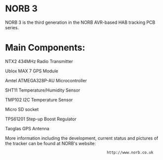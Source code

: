 NORB 3
======

NORB 3 is the third generation in the NORB AVR-based HAB tracking PCB series. 


Main Components:
================

NTX2 434MHz Radio Transmitter

Ublox MAX 7 GPS Module

Amtel ATMEGA328P-AU Microcontroller

SHT11 Temperature/Humidity Sensor

TMP102 I2C Temperature Sensor

Micro SD socket

TPS61201 Step-up Boost Regulator

Taoglas GPS Antenna




More information including the development, current status and pictures of the tracker can be found at NORB's website:

                                                      
                                                 
                                                  http://www.norb.co.uk




